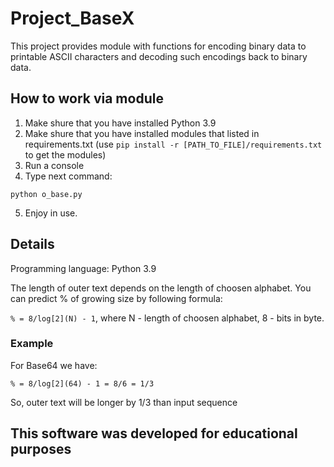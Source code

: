 # Project_BaseX
This project provides module with functions for encoding binary data to printable ASCII characters and decoding such encodings back to binary data.

## How to work via module
1. Make shure that you have installed Python 3.9
2. Make shure that you have installed modules that listed in requirements.txt (use `pip install -r [PATH_TO_FILE]/requirements.txt` to get the modules)
3. Run a console
4. Type next command:

`python o_base.py`

5. Enjoy in use.

## Details
Programming language: Python 3.9

The length of outer text depends on the length of choosen alphabet. You can predict % of growing size by following formula:

`% = 8/log[2](N) - 1`, where N - length of choosen alphabet, 8 - bits in byte.

### Example

For Base64 we have:

`% = 8/log[2](64) - 1 = 8/6 = 1/3`

So, outer text will be longer by 1/3 than input sequence

## This software was developed for educational purposes
